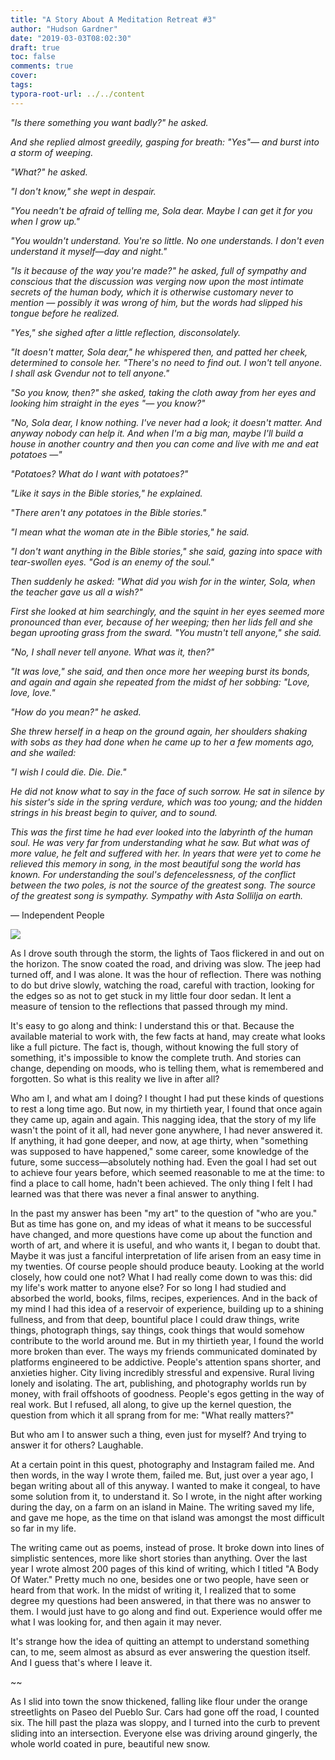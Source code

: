 ```yaml
---
title: "A Story About A Meditation Retreat #3"
author: "Hudson Gardner"
date: "2019-03-03T08:02:30"
draft: true
toc: false
comments: true
cover:
tags:
typora-root-url: ../../content
---
```


*"Is there something you want badly?" he asked.*

*And she replied almost greedily, gasping for breath: "Yes"— and burst into a storm of weeping.*

*"What?" he asked.*

*"I don't know," she wept in despair.*

*"You needn't be afraid of telling me, Sola dear. Maybe I can get it for you when I grow up."*

*"You wouldn't understand. You're so little. No one understands. I don't even understand it myself—day and night."*

*"Is it because of the way you're made?" he asked, full of sympathy and conscious that the discussion was verging now upon the most intimate secrets of the human body, which it is otherwise customary never to mention — possibly it was wrong of him, but the words had slipped his tongue before he realized.*

*"Yes," she sighed after a little reflection, disconsolately.*

*"It doesn't matter, Sola dear," he whispered then, and patted her cheek, determined to console her. "There's no need to find out. I won't tell anyone. I shall ask Gvendur not to tell anyone."*

 *"So you know, then?" she asked, taking the cloth away from her eyes and looking him straight in the eyes "— you know?"*

 *"No, Sola dear, I know nothing. I've never had a look; it doesn't matter. And anyway nobody can help it. And when I'm a big man, maybe I'll build a house in another country and then you can come and live with me and eat potatoes —"*

 *"Potatoes? What do I want with potatoes?"*

 *"Like it says in the Bible stories," he explained.*

 *"There aren't any potatoes in the Bible stories."*

 *"I mean what the woman ate in the Bible stories," he said.*

 *"I don't want anything in the Bible stories," she said, gazing into space with tear-swollen eyes. "God is an enemy of the soul."*

 *Then suddenly he asked: "What did you wish for in the winter, Sola, when the teacher gave us all a wish?"*

 *First she looked at him searchingly, and the squint in her eyes seemed more pronounced than ever, because of her weeping; then her lids fell and she began uprooting grass from the sward. "You mustn't tell anyone," she said.*

 *"No, I shall never tell anyone. What was it, then?"*

 *"It was love," she said, and then once more her weeping burst its bonds, and again and again she repeated from the midst of her sobbing: "Love, love, love."*

 *"How do you mean?" he asked.*

 *She threw herself in a heap on the ground again, her shoulders shaking with sobs as they had done when he came up to her a few moments ago, and she wailed:*

 *"I wish I could die. Die. Die."*

 *He did not know what to say in the face of such sorrow. He sat in silence by his sister's side in the spring verdure, which was too young; and the hidden strings in his breast begin to quiver, and to sound.*

 *This was the first time he had ever looked into the labyrinth of the human soul. He was very far from understanding what he saw. But what was of more value, he felt and suffered with her. In years that were yet to come he relieved this memory in song, in the most beautiful song the world has known. For understanding the soul's defencelessness, of the conflict between the two poles, is not the source of the greatest song. The source of the greatest song is sympathy. Sympathy with Asta Sollilja on earth.*

 — Independent People

![](/img/apples.jpg)

As I drove south through the storm, the lights of Taos flickered in and out on the horizon. The snow coated the road, and driving was slow. The jeep had turned off, and I was alone. It was the hour of reflection. There was nothing to do but drive slowly, watching the road, careful with traction, looking for the edges so as not to get stuck in my little four door sedan. It lent a measure of tension to the reflections that passed through my mind.

It's easy to go along and think: I understand this or that. Because the available material to work with, the few facts at hand, may create what looks like a full picture. The fact is, though, without knowing the full story of something, it's impossible to know the complete truth. And stories can change, depending on moods, who is telling them, what is remembered and forgotten. So what is this reality we live in after all?

Who am I, and what am I doing? I thought I had put these kinds of questions to rest a long time ago. But now, in my thirtieth year, I found that once again they came up, again and again. This nagging idea, that the story of my life wasn't the point of it all, had never gone anywhere, I had never answered it. If anything, it had gone deeper, and now, at age thirty, when "something was supposed to have happened," some career, some knowledge of the future, some success—absolutely nothing had. Even the goal I had set out to achieve four years before, which seemed reasonable to me at the time: to find a place to call home, hadn't been achieved. The only thing I felt I had learned was that there was never a final answer to anything.

In the past my answer has been "my art" to the question of "who are you." But as time has gone on, and my ideas of what it means to be successful have changed, and more questions have come up about the function and worth of art, and where it is useful, and who wants it, I began to doubt that. Maybe it was just a fanciful interpretation of life arisen from an easy time in my twenties. Of course people should produce beauty. Looking at the world closely, how could one not? What I had really come down to was this: did my life's work matter to anyone else? For so long I had studied and absorbed the world, books, films, recipes, experiences. And in the back of my mind I had this idea of a reservoir of experience, building up to a shining fullness, and from that deep, bountiful place I could draw things, write things, photograph things, say things, cook things that would somehow contribute to the world around me. But in my thirtieth year, I found the world more broken than ever. The ways my friends communicated dominated by platforms engineered to be addictive. People's attention spans shorter, and anxieties higher. City living incredibly stressful and expensive. Rural living lonely and isolating. The art, publishing, and photography worlds run by money, with frail offshoots of goodness. People's egos getting in the way of real work. But I refused, all along, to give up the kernel question, the question from which it all sprang from for me: "What really matters?"

But who am I to answer such a thing, even just for myself? And trying to answer it for others? Laughable.

At a certain point in this quest, photography and Instagram failed me. And then words, in the way I wrote them, failed me. But, just over a year ago, I began writing about all of this anyway. I wanted to make it congeal, to have some solution from it, to understand it. So I wrote, in the night after working during the day, on a farm on an island in Maine. The writing saved my life, and gave me hope, as the time on that island was amongst the most difficult so far in my life.

The writing came out as poems, instead of prose. It broke down into lines of simplistic sentences, more like short stories than anything. Over the last year I wrote almost 200 pages of this kind of writing, which I titled "A Body Of Water." Pretty much no one, besides one or two people, have seen or heard from that work. In the midst of writing it, I realized that to some degree my questions had been answered, in that there was no answer to them. I would just have to go along and find out. Experience would offer me what I was looking for, and then again it may never.

It's strange how the idea of quitting an attempt to understand something can, to me, seem almost as absurd as ever answering the question itself. And I guess that's where I leave it.

~~

As I slid into town the snow thickened, falling like flour under the orange streetlights on Paseo del Pueblo Sur. Cars had gone off the road, I counted six. The hill past the plaza was sloppy, and I turned into the curb to prevent sliding into an intersection. Everyone else was driving around gingerly, the whole world coated in pure, beautiful new snow.
